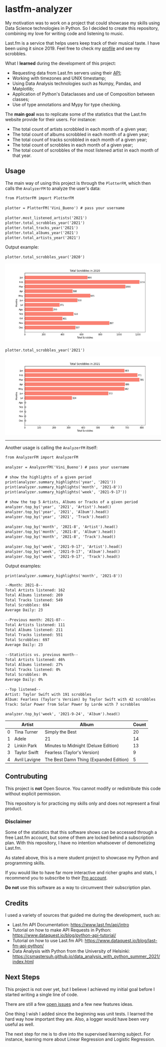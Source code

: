 # lastfm-analyzer
My motivation was to work on a project that could showcase my skills using Data Science technologies in Python. So I decided to create this repository, combining my love for writing code and listening to music.

Last.fm is a service that helps users keep track of their musical taste. I have been using it since 2019. Feel free to check my [profile](https://www.last.fm/user/Vini_Bueno) and see my scrobbles.

What I **learned** during the development of this project:
- Requesting data from Last.fm servers using their [API](https://www.last.fm/api/intro);
- Working with timezones and UNIX timestamp;
- Using Data Analysis technologies such as Numpy, Pandas, and Matplotlib;
- Application of Python's Dataclasses and use of Composition between classes;
- Use of type annotations and Mypy for type checking.

The **main goal** was to replicate some of the statistics that the Last.fm website provide for their users. For instance:
- The total count of artists scrobbled in each month of a given year;
- The total count of albums scrobbled in each month of a given year;
- The total count of tracks scrobbled in each month of a given year;
- The total count of scrobbles in each month of a given year;
- The total count of scrobbles of the most listened artist in each month of that year.

## Usage

The main way of using this project is through the `PlotterFM`, which then calls the `AnalyzerFM` to analyze the user's data:

```
from PlotterFM import PlotterFM

plotter = PlotterFM('Vini_Bueno') # pass your username

plotter.most_listened_artists('2021')
plotter.total_scrobbles_year('2021')
plotter.total_tracks_year('2021')
plotter.total_albums_year('2021')
plotter.total_artists_year('2021')
```

Output example:

`plotter.total_scrobbles_year('2020')`

![total_scrobbles_in_2020.png](results/total_scrobbles_in_2020.png "Total Scrobbles in 2020")

`plotter.total_scrobbles_year('2021')`

![total_scrobbles_in_2021.png](results/total_scrobbles_in_2021.png "Total Scrobbles in 2021")

---

Another usage is calling the `AnalyzerFM` itself:

```
from AnalyzerFM import AnalyzerFM

analyzer = AnalyzerFM('Vini_Bueno') # pass your username

# show the highlights of a given period
print(analyzer.summary_highlights('year', '2021'))
print(analyzer.summary_highlights('month', '2021-8'))
print(analyzer.summary_highlights('week', '2021-9-17'))

# show the top 5 Artists, Albums or Tracks of a given period
analyzer.top_by('year', '2021', 'Artist').head()
analyzer.top_by('year', '2021', 'Album').head()
analyzer.top_by('year', '2021', 'Track').head()

analyzer.top_by('month', '2021-8', 'Artist').head()
analyzer.top_by('month', '2021-8', 'Album').head()
analyzer.top_by('month', '2021-8', 'Track').head()

analyzer.top_by('week', '2021-9-17', 'Artist').head()
analyzer.top_by('week', '2021-9-17', 'Album').head()
analyzer.top_by('week', '2021-9-17', 'Track').head()
```

Output examples:

`print(analyzer.summary_highlights('month', '2021-8'))`

```
--Month: 2021-8--
Total Artists listened: 162
Total Albums listened: 269
Total Tracks listened: 549
Total Scrobbles: 694
Average Daily: 23

--Previous month: 2021-07--
Total Artists listened: 111
Total Albums listened: 211
Total Tracks listened: 551
Total Scrobbles: 697
Average Daily: 23

--Statistics vs. previous month--
Total Artists listened: 46%
Total Albums listened: 27%
Total Tracks listened: 0%
Total Scrobbles: 0%
Average Daily: 0%

--Top listened--
Artist: Taylor Swift with 191 scrobbles
Album: Fearless (Taylor's Version) by Taylor Swift with 42 scrobbles
Track: Solar Power from Solar Power by Lorde with 7 scrobbles
```

`analyzer.top_by('week', '2021-9-24', 'Album').head()`

| | Artist | Album | Count |
| --- | --- | --- | --- |
| 0 | Tina Turner | Simply the Best | 20 |
| 1 | Adele | 21 | 14 |
| 2 | Linkin Park | Minutes to Midnight (Deluxe Edition) | 13 |
| 3 | Taylor Swift | Fearless (Taylor's Version) | 9 |
| 4 | Avril Lavigne | The Best Damn Thing (Expanded Edition) | 5 |

## Contrubuting
This project is **not** Open Source. You cannot modify or redistribute this code without explicit permission.

This repository is for practicing my skills only and does not represent a final product.

### Disclaimer
Some of the statistics that this software shows can be accessed through a free Last.fm account, but some of them are locked behind a subscription plan. With this repository, I have no intention whatsoever of demonetizing Last.fm.

As stated above, this is a mere student project to showcase my Python and programming skills.

If you would like to have far more interactive and richer graphs and stats, I recommend you to subscribe to their [Pro account](https://www.last.fm/pro).

**Do not** use this software as a way to circumvent their subscription plan.

## Credits
I used a variety of sources that guided me during the development, such as:
- Last.fm API Documentation: https://www.last.fm/api/intro
- Tutorial on how to make API Requests in Python: https://www.dataquest.io/blog/python-api-tutorial/
- Tutorial on how to use Last.fm API: https://www.dataquest.io/blog/last-fm-api-python/
- Data Analysis with Python from the University of Helsinki: https://csmastersuh.github.io/data_analysis_with_python_summer_2021/index.html

## Next Steps
This project is not over yet, but I believe I achieved my initial goal before I started writing a single line of code.

There are still a few [open issues](https://github.com/BuenoVini/lastfm-analyzer/issues) and a few new features ideas.

One thing I wish I added since the beginning was unit tests. I learned the hard way how important they are. Also, a logger would have been very useful as well.

The next step for me is to dive into the supervised learning subject. For instance, learning more about Linear Regression and Logistic Regression.